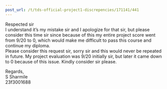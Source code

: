 ```yaml
---
post_url: /t/tds-official-project1-discrepencies/171141/441
---
```

Respected sir  
I understand it’s my mistake sir and I apologize for that sir, but please consider this time sir since because of this my entire project score went from 9/20 to 0, which would make me difficult to pass this course and continue my diploma.  
Please consider this request sir, sorry sir and this would never be repeated in future. My project evaluation was 9/20 initially sir, but later it came down to 0 because of this issue. Kindly consider sir please.

Regards,  
S Sharmile  
23f3001688